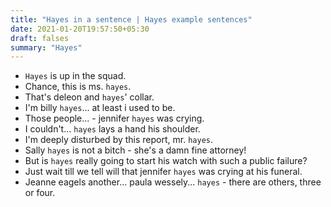 ```yaml
---
title: "Hayes in a sentence | Hayes example sentences"
date: 2021-01-20T19:57:50+05:30
draft: falses
summary: "Hayes"
---
```

- `Hayes` is up in the squad.
- Chance, this is ms. `hayes`.
- That's deleon and `hayes`' collar.
- I'm billy `hayes`... at least i used to be.
- Those people... - jennifer `hayes` was crying.
- I couldn't... `hayes` lays a hand his shoulder.
- I'm deeply disturbed by this report, mr. `hayes`.
- Sally `hayes` is not a bitch - she's a damn fine attorney!
- But is `hayes` really going to start his watch with such a public failure?
- Just wait till we tell will that jennifer `hayes` was crying at his funeral.
- Jeanne eagels another... paula wessely... `hayes` - there are others, three or four.
                 

